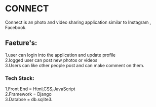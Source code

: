 # CONNECT
Connect is an photo and video sharing application similar to Instagram , Facebook.

## Faeture's:
  1.user can login into the application and update profile  
  2.logged user can post new photos or videos  
  3.Users can like other people post and can make comment on them.
 
 ### Tech Stack:
 1.Front End = Html,CSS,JavaScript   
 2.Framework = Django  
 3.Databse  = db.sqlite3.
